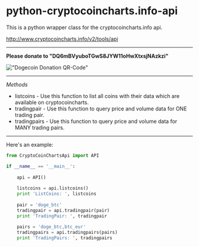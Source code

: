python-cryptocoincharts.info-api
=========================

This is a python wrapper class for the cryptocoincharts.info api.

 http://www.cryptocoincharts.info/v2/tools/api
 
___________________________________________________

**Please donate to "DQ6mBVyuboTGwS8JYW11oHwXtxsjNAzkzi"** 

!["Dogecoin Donation QR-Code"](http://github.com/Dirrot/python-cryptocoincharts-api/blob/master/img/donation-qr-code.png?raw=true)

___________________________________________________
 
_Methods_
* listcoins - Use this function to list all coins with their data which are available on cryptocoincharts.
* tradingpair - Use this function to query price and volume data for ONE trading pair.
* tradingpairs - Use this function to query price and volume data for MANY trading pairs.

___________________________________________________

Here's an example:

```python
from CryptoCoinChartsApi import API

if __name__ == '__main__':
    
    api = API()
    
    listcoins = api.listcoins()
    print 'ListCoins: ', listcoins
    
    pair = 'doge_btc'
    tradingpair = api.tradingpair(pair)
    print 'TradingPair: ', tradingpair
    
    pairs = 'doge_btc,btc_eur'
    tradingpairs = api.tradingpairs(pairs)
    print 'TradingPairs: ', tradingpairs
```
